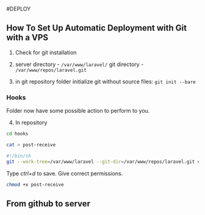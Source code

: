 #DEPLOY


## How To Set Up Automatic Deployment with Git with a VPS

1. Check for git installation

2. server directory - ```/var/www/laravel/```
  git directory - ```/var/www/repos/laravel.git```

3. in git repository folder initialize git without source files: ```git init --bare```

### Hooks
Folder now have some possible action to perform to you.

4. In repository 

```bash
cd hooks
```

```bash
cat > post-receive
```

```bash
#!/bin/sh
git --work-tree=/var/www/laravel --git-dir=/var/www/repos/laravel.git checkout -f
```
Type *ctrl+d* to save. Give correct permissions.

```bash
chmod +x post-receive
```


## From github to server
